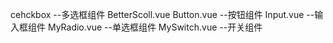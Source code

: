 cehckbox --多选框组件
BetterScoll.vue
Button.vue --按钮组件
Input.vue --输入框组件
MyRadio.vue --单选框组件
MySwitch.vue --开关组件
